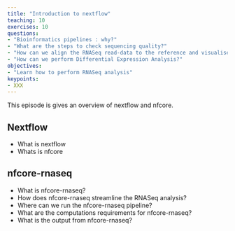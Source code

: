 ```yaml
---
title: "Introduction to nextflow"
teaching: 10
exercises: 10
questions:
- "Bioinformatics pipelines : why?"
- "What are the steps to check sequencing quality?"
- "How can we align the RNASeq read-data to the reference and visualise the alignments?"
- "How can we perform Differential Expression Analysis?"
objectives:
- "Learn how to perform RNASeq analysis"
keypoints:
- XXX
---
```


This episode is gives an overview of nextflow and nfcore. 

## Nextflow 
- What is nextflow
- Whats is nfcore


## nfcore-rnaseq
- What is nfcore-rnaseq?
- How does nfcore-rnaseq streamline the RNASeq analysis?
- Where can we run the nfcore-rnaseq pipeline?
- What are the computations requirements for nfcore-rnaseq?
- What is the output from nfcore-rnaseq?
